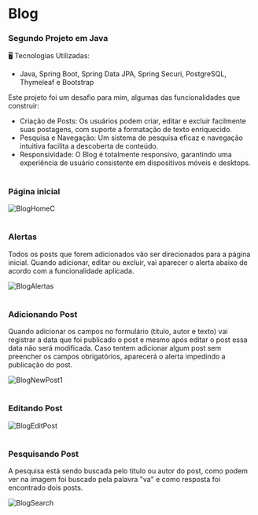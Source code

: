 # Blog
### Segundo Projeto em Java
🖥️ Tecnologias Utilizadas:<br>
- Java, Spring Boot, Spring Data JPA, Spring Securi, PostgreSQL, Thymeleaf e Bootstrap<br>

Este projeto foi um desafio para mim, algumas das funcionalidades que construir:
- Criação de Posts: Os usuários podem criar, editar e excluir facilmente suas postagens, com suporte a formatação de texto enriquecido.<br>
- Pesquisa e Navegação: Um sistema de pesquisa eficaz e navegação intuitiva facilita a descoberta de conteúdo.<br>
- Responsividade: O Blog é totalmente responsivo, garantindo uma experiência de usuário consistente em dispositivos móveis e desktops.
#
### Página inicial
![BlogHomeC](https://github.com/Wrasprodigio/blog/assets/132852135/d610ffc7-6029-47cb-8bb3-6335af8166fb)

#
### Alertas
Todos os posts que forem adicionados vão ser direcionados para a página inicial. Quando adicionar, editar ou excluir, vai aparecer o alerta abaixo de acordo com a funcionalidade aplicada.

![BlogAlertas](https://github.com/Wrasprodigio/blog/assets/132852135/9731edbf-6e57-4938-9be9-df64a1a1bfe9)
#

### Adicionando Post
Quando adicionar os campos no formulário (titulo, autor e texto) vai registrar a data que foi publicado o post e mesmo após editar o post essa data não será modificada.
Caso tentem adicionar algum post sem preencher os campos obrigatórios, aparecerá o alerta impedindo a publicação do post.

![BlogNewPost1](https://github.com/Wrasprodigio/blog/assets/132852135/618b0466-5935-42dd-bea0-4e8e31814e15)
#

### Editando Post

![BlogEditPost](https://github.com/Wrasprodigio/blog/assets/132852135/a0ac42b3-9fda-43f4-8d82-0263f6515ae5)
#

### Pesquisando Post
A pesquisa está sendo buscada pelo titulo ou autor do post, como podem ver na imagem foi buscado pela palavra "va" e como resposta foi encontrado dois posts.

![BlogSearch](https://github.com/Wrasprodigio/blog/assets/132852135/f4d70c8f-8041-41d9-ad93-2561ac856062)
